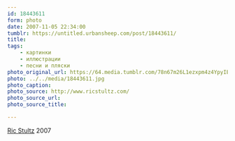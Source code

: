 ```yaml
---
id: 18443611
form: photo
date: 2007-11-05 22:34:00
tumblr: https://untitled.urbansheep.com/post/18443611/
title:
tags:
    - картинки
    - иллюстрации
    - песни и пляски
photo_original_url: https://64.media.tumblr.com/78n67m26L1ezxpm4z4YpyIEl_1280.jpg
photo: ../../media/18443611.jpg
photo_caption:
photo_source: http://www.ricstultz.com/
photo_source_url:
photo_source_title:

---
```


<p><a href="http://www.ricstultz.com/">Ric Stultz</a> 2007</p>
